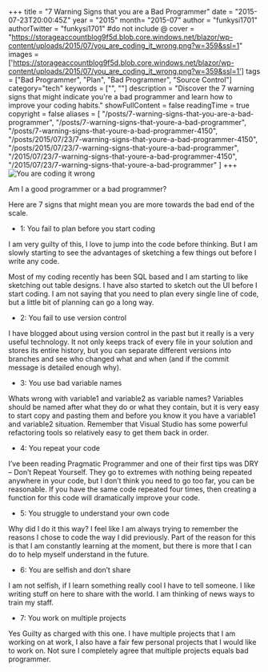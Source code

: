 +++
title = "7 Warning Signs that you are a Bad Programmer"
date = "2015-07-23T20:00:45Z"
year = "2015"
month= "2015-07"
author = "funkysi1701"
authorTwitter = "funkysi1701" #do not include @
cover = "https://storageaccountblog9f5d.blob.core.windows.net/blazor/wp-content/uploads/2015/07/you_are_coding_it_wrong.png?w=359&ssl=1"
images = ['https://storageaccountblog9f5d.blob.core.windows.net/blazor/wp-content/uploads/2015/07/you_are_coding_it_wrong.png?w=359&ssl=1']
tags = ["Bad Programmer", "Plan", "Bad Programmer", "Source Control"]
category="tech"
keywords = ["", ""]
description = "Discover the 7 warning signs that might indicate you're a bad programmer and learn how to improve your coding habits."
showFullContent = false
readingTime = true
copyright = false
aliases = [
    "/posts/7-warning-signs-that-you-are-a-bad-programmer",
    "/posts/7-warning-signs-that-youre-a-bad-programmer",
    "/posts/7-warning-signs-that-youre-a-bad-programmer-4150",
    "/posts/2015/07/23/7-warning-signs-that-youre-a-bad-programmer-4150",
    "/posts/2015/07/23/7-warning-signs-that-youre-a-bad-programmer",
    "/2015/07/23/7-warning-signs-that-youre-a-bad-programmer-4150",
    "/2015/07/23/7-warning-signs-that-youre-a-bad-programmer"
]
+++
![You are coding it wrong](https://storageaccountblog9f5d.blob.core.windows.net/blazor/wp-content/uploads/2015/07/you_are_coding_it_wrong.png?w=359&ssl=1)

Am I a good programmer or a bad programmer?

Here are 7 signs that might mean you are more towards the bad end of the scale.

- 1: You fail to plan before you start coding

I am very guilty of this, I love to jump into the code before thinking. But I am slowly starting to see the advantages of sketching a few things out before I write any code.

Most of my coding recently has been SQL based and I am starting to like sketching out table designs. I have also started to sketch out the UI before I start coding. I am not saying that you need to plan every single line of code, but a little bit of planning can go a long way.

- 2: You fail to use version control

I have blogged about using version control in the past but it really is a very useful technology. It not only keeps track of every file in your solution and stores its entire history, but you can separate different versions into branches and see who changed what and when (and if the commit message is detailed enough why).

- 3: You use bad variable names

Whats wrong with variable1 and variable2 as variable names? Variables should be named after what they do or what they contain, but it is very easy to start copy and pasting them and before you know it you have a variable1 and variable2 situation. Remember that Visual Studio has some powerful refactoring tools so relatively easy to get them back in order.

- 4: You repeat your code

I’ve been reading Pragmatic Programmer and one of their first tips was DRY – Don’t Repeat Yourself. They go to extremes with nothing being repeated anywhere in your code, but I don’t think you need to go too far, you can be reasonable. If you have the same code repeated four times, then creating a function for this code will dramatically improve your code.

- 5: You struggle to understand your own code

Why did I do it this way? I feel like I am always trying to remember the reasons I chose to code the way I did previously. Part of the reason for this is that I am constantly learning at the moment, but there is more that I can do to help myself understand in the future.

- 6: You are selfish and don’t share

I am not selfish, if I learn something really cool I have to tell someone. I like writing stuff on here to share with the world. I am thinking of news ways to train my staff.

- 7: You work on multiple projects

Yes Guilty as charged with this one. I have multiple projects that I am working on at work, I also have a fair few personal projects that I would like to work on. Not sure I completely agree that multiple projects equals bad programmer.
